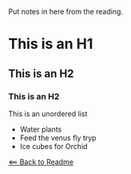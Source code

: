 Put notes in here from the reading. 

# This is an H1

## This is an H2

### This is an H2 

This is an unordered list
- Water plants
- Feed the venus fly tryp
- Ice cubes for Orchid

[<== Back to Readme](readme.md)

